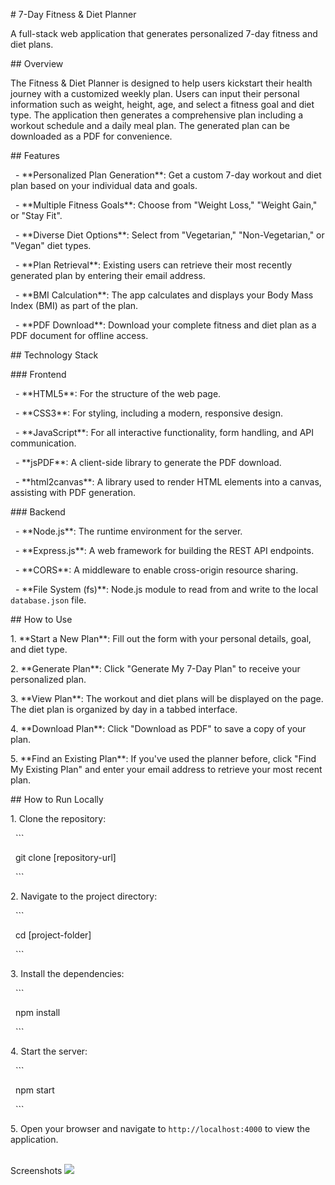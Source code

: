\# 7-Day Fitness \& Diet Planner



A full-stack web application that generates personalized 7-day fitness and diet plans.



\## Overview



The Fitness \& Diet Planner is designed to help users kickstart their health journey with a customized weekly plan. Users can input their personal information such as weight, height, age, and select a fitness goal and diet type. The application then generates a comprehensive plan including a workout schedule and a daily meal plan. The generated plan can be downloaded as a PDF for convenience.



\## Features



&nbsp; - \*\*Personalized Plan Generation\*\*: Get a custom 7-day workout and diet plan based on your individual data and goals.

&nbsp; - \*\*Multiple Fitness Goals\*\*: Choose from "Weight Loss," "Weight Gain," or "Stay Fit".

&nbsp; - \*\*Diverse Diet Options\*\*: Select from "Vegetarian," "Non-Vegetarian," or "Vegan" diet types.

&nbsp; - \*\*Plan Retrieval\*\*: Existing users can retrieve their most recently generated plan by entering their email address.

&nbsp; - \*\*BMI Calculation\*\*: The app calculates and displays your Body Mass Index (BMI) as part of the plan.

&nbsp; - \*\*PDF Download\*\*: Download your complete fitness and diet plan as a PDF document for offline access.



\## Technology Stack



\### Frontend



&nbsp; - \*\*HTML5\*\*: For the structure of the web page.

&nbsp; - \*\*CSS3\*\*: For styling, including a modern, responsive design.

&nbsp; - \*\*JavaScript\*\*: For all interactive functionality, form handling, and API communication.

&nbsp; - \*\*jsPDF\*\*: A client-side library to generate the PDF download.

&nbsp; - \*\*html2canvas\*\*: A library used to render HTML elements into a canvas, assisting with PDF generation.



\### Backend



&nbsp; - \*\*Node.js\*\*: The runtime environment for the server.

&nbsp; - \*\*Express.js\*\*: A web framework for building the REST API endpoints.

&nbsp; - \*\*CORS\*\*: A middleware to enable cross-origin resource sharing.

&nbsp; - \*\*File System (fs)\*\*: Node.js module to read from and write to the local `database.json` file.



\## How to Use



1\.  \*\*Start a New Plan\*\*: Fill out the form with your personal details, goal, and diet type.

2\.  \*\*Generate Plan\*\*: Click "Generate My 7-Day Plan" to receive your personalized plan.

3\.  \*\*View Plan\*\*: The workout and diet plans will be displayed on the page. The diet plan is organized by day in a tabbed interface.

4\.  \*\*Download Plan\*\*: Click "Download as PDF" to save a copy of your plan.

5\.  \*\*Find an Existing Plan\*\*: If you've used the planner before, click "Find My Existing Plan" and enter your email address to retrieve your most recent plan.



\## How to Run Locally



1\.  Clone the repository:

&nbsp;   ```

&nbsp;   git clone \[repository-url]

&nbsp;   ```

2\.  Navigate to the project directory:

&nbsp;   ```

&nbsp;   cd \[project-folder]

&nbsp;   ```

3\.  Install the dependencies:

&nbsp;   ```

&nbsp;   npm install

&nbsp;   ```

4\.  Start the server:

&nbsp;   ```

&nbsp;   npm start

&nbsp;   ```

5\.  Open your browser and navigate to `http://localhost:4000` to view the application.



\
Screenshots
<img src="group-fitness.jpg" >


